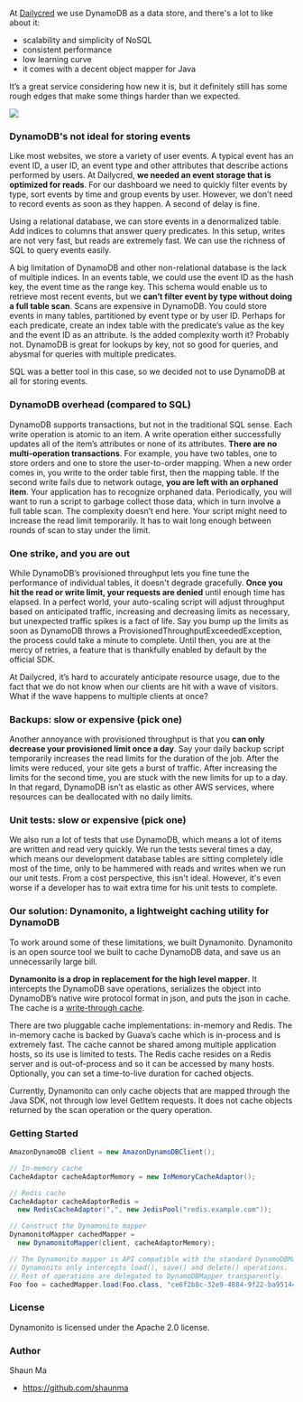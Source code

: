 At [Dailycred][1] we use DynamoDB as a data store, and there's a lot to like about it:

*  scalability and simplicity of NoSQL
*  consistent performance
*  low learning curve
*  it comes with a decent object mapper for Java

It’s a great service considering how new it is, but it definitely still has some rough edges that make some things harder than we expected.

![](http://media.tumblr.com/tumblr_me7sysGcEe1rrhf18.png)
### DynamoDB's not ideal for storing events

Like most websites, we store a variety of user events. A typical event has an event ID, a user ID, an event type and other attributes that describe actions performed by users. At Dailycred, **we needed an event storage that is optimized for reads**. For our dashboard we need to quickly filter events by type, sort events by time and group events by user. However, we don’t need to record events as soon as they happen. A second of delay is fine.

Using a relational database, we can store events in a denormalized table. Add indices to columns that answer query predicates. In this setup, writes are not very fast, but reads are extremely fast. We can use the richness of SQL to query events easily.

A big limitation of DynamoDB and other non-relational database is the lack of multiple indices. In an events table, we could use the event ID as the hash key, the event time as the range key. This schema would enable us to retrieve most recent events, but we **can’t filter event by type without doing a full table scan**. Scans are expensive in DynamoDB. You could store events in many tables, partitioned by event type or by user ID. Perhaps for each predicate, create an index table with the predicate’s value as the key and the event ID as an attribute. Is the added complexity worth it? Probably not. DynamoDB is great for lookups by key, not so good for queries, and abysmal for queries with multiple predicates.

SQL was a better tool in this case, so we decided not to use DynamoDB at all for storing events.

### DynamoDB overhead (compared to SQL)

DynamoDB supports transactions, but not in the traditional SQL sense. Each write operation is atomic to an item. A write operation either successfully updates all of the item’s attributes or none of its attributes. **There are no multi-operation transactions**. For example, you have two tables, one to store orders and one to store the user-to-order mapping. When a new order comes in, you write to the order table first, then the mapping table. If the second write fails due to network outage, **you are left with an orphaned item**. Your application has to recognize orphaned data. Periodically, you will want to run a script to garbage collect those data, which in turn involve a full table scan. The complexity doesn’t end here. Your script might need to increase the read limit temporarily. It has to wait long enough between rounds of scan to stay under the limit.

### One strike, and you are out

While DynamoDB’s provisioned throughput lets you fine tune the performance of individual tables, it doesn't degrade gracefully. **Once you hit the read or write limit, your requests are denied** until enough time has elapsed. In a perfect world, your auto-scaling script will adjust throughput based on anticipated traffic, increasing and decreasing limits as necessary, but unexpected traffic spikes is a fact of life. Say you bump up the limits as soon as DynamoDB throws a ProvisionedThroughputExceededException, the process could take a minute to complete. Until then, you are at the mercy of retries, a feature that is thankfully enabled by default by the official SDK.

At Dailycred, it’s hard to accurately anticipate resource usage, due to the fact that we do not know when our clients are hit with a wave of visitors. What if the wave happens to multiple clients at once?

### Backups: slow or expensive (pick one)

Another annoyance with provisioned throughput is that you **can only decrease your provisioned limit once a day**. Say your daily backup script temporarily increases the read limits for the duration of the job. After the limits were reduced, your site gets a burst of traffic. After increasing the limits for the second time, you are stuck with the new limits for up to a day. In that regard, DynamoDB isn’t as elastic as other AWS services, where resources can be deallocated with no daily limits.

### Unit tests: slow or expensive (pick one)

We also run a lot of tests that use DynamoDB, which means a lot of items are written and read very quickly. We run the tests several times a day, which means our development database tables are sitting completely idle most of the time, only to be hammered with reads and writes when we run our unit tests. From a cost perspective, this isn't ideal. However, it's even worse if a developer has to wait extra time for his unit tests to complete.

### Our solution: Dynamonito, a lightweight caching utility for DynamoDB

To work around some of these limitations, we built Dynamonito. Dynamonito is an open source tool we built to cache DynamoDB data, and save us an unnecessarily large bill.

**Dynamonito is a drop in replacement for the high level mapper**. It intercepts the DynamoDB save operations, serializes the object into DynamoDB’s native wire protocol format in json, and puts the json in cache. The cache is a [write-through cache][3].

There are two pluggable cache implementations: in-memory and Redis. The in-memory cache is backed by Guava’s cache which is in-process and is extremely fast. The cache cannot be shared among multiple application hosts, so its use is limited to tests. The Redis cache resides on a Redis server and is out-of-process and so it can be accessed by many hosts. Optionally, you can set a time-to-live duration for cached objects.

Currently, Dynamonito can only cache objects that are mapped through the Java SDK, not through low level GetItem requests. It does not cache objects returned by the scan operation or the query operation.

### Getting Started
```java
AmazonDynamoDB client = new AmazonDynamoDBClient();

// In-memory cache
CacheAdaptor cacheAdaptorMemory = new InMemoryCacheAdaptor();

// Redis cache
CacheAdaptor cacheAdaptorRedis = 
  new RedisCacheAdaptor(",", new JedisPool("redis.example.com"));

// Construct the Dynamonito mapper
DynamonitoMapper cachedMapper = 
  new DynamonitoMapper(client, cacheAdaptorMemory);

// The Dynamonito mapper is API compatible with the standard DynamoDBMapper.
// Dynamonito only intercepts load(), save() and delete() operations.
// Rest of operations are delegated to DynamoDBMapper transparently.
Foo foo = cachedMapper.load(Foo.class, "ce6f2b8c-32e9-4884-9f22-ba95144038b8");
```

### License
Dynamonito is licensed under the Apache 2.0 license.

### Author
Shaun Ma
+ https://github.com/shaunma

 [1]: https://www.dailycred.com/
 [3]: http://en.wikipedia.org/wiki/Cache_(computing)#Writing_policies
 [4]: https://github.com/dailycred/dynamonito